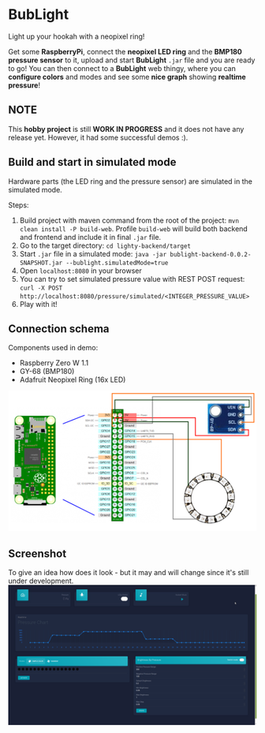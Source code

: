 # BubLight
Light up your hookah with a neopixel ring!

Get some **RaspberryPi**, connect the **neopixel LED ring** and the **BMP180 pressure sensor** to it,
upload and start **BubLight** `.jar` file and you are ready to go!
You can then connect to a **BubLight** web thingy, where you can **configure colors** and
modes and see some **nice graph** showing **realtime pressure**!

## NOTE
This **hobby project** is still **WORK IN PROGRESS** and it does not have any release yet.
However, it had some successful demos :).

## Build and start in simulated mode
Hardware parts (the LED ring and the pressure sensor) are simulated in the simulated mode.

Steps:
1. Build project with maven command from the root of the project:
`mvn clean install -P build-web`. Profile `build-web` will build both backend and frontend
and include it in final `.jar` file.
2. Go to the target directory: `cd lighty-backend/target`
3. Start `.jar` file in a simulated mode: `java -jar bublight-backend-0.0.2-SNAPSHOT.jar --bublight.simulatedMode=true`
4. Open `localhost:8080` in your browser
5. You can try to set simulated pressure value with REST POST request:
`curl -X POST http://localhost:8080/pressure/simulated/<INTEGER_PRESSURE_VALUE>`
6. Play with it!

## Connection schema
Components used in demo:
- Raspberry Zero W 1.1
- GY-68 (BMP180)
- Adafruit Neopixel Ring (16x LED)

![screenshot](./docs/schema.bmp)

## Screenshot
To give an idea how does it look - but it may and will change since it's still under development.
![screenshot](./docs/bublight-screenshot.png)
